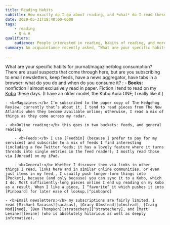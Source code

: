 ```yaml
---
title: Reading Habits
subtitle: How exactly do I go about reading, and *what* do I read these days?
date: 2020-05-31T18:40:00-0600
tags:
    - reading
    - Q & A
qualifiers:
    audience: People interested in reading, habits of reading, and more generally habits of *mind*.
summary: An acquaintance recently asked, “What are your specific habits for journal/magazine/blog consumption?” I answered.

---
```


What are your specific habits for journal/magazine/blog consumption? There are usual suspects that come through here, but are you subscribing to email newsletters, keep feeds, have a news aggregator, have tabs in a browser: what do you do and when do you consume it?
:   - <b>Books:</b> nonfiction I almost exclusively read in paper. Fiction I tend to read on my [Kobo] these days. (I have an older model, the Kobo Aura ONE; I really like it.)

    - <b>Magazines:</b> I’m subscribed to the paper copy of The Hedgehog Review; currently that’s about it. I tend to read pieces from The New Atlantis when they become available online; otherwise, I read a mix of things as they come across my radar.

    - <b>Online reading:</b> this goes in two buckets: feeds, and general reading.

        - <b>Feeds:</b> I use [Feedbin] (because I prefer to pay for my services) and subscribe to a mix of feeds I find interesting (including a few Twitter feeds; it has a lovely feature where it turns threads into single entries in the feed reader); I mostly read those via [Unread] on my iPad.

        - <b>General:</b> Whether I discover them via links in other things I read, links here and in similar online communities, or even just items in my feed,, I usually push longer-form things into [Pocket], because (and only because) you can sync it to a Kobo, which I do. Most sufficiently-long pieces online I end up reading on my Kobo as a result. When I like a piece, I “favorite” it which pushes it into [Pinboard] for later ease of lookup.[^pinboard]

    - <b>Email newsletters:</b> my subscriptions are fairly limited. I read [Michael Sacasas][sacasas], [Gracy Olmstead][olmstead], [Craig Mod][mod], [Ben Thompson][stratechery][^stratechery], and [Matt Levine][levine] (who is absolutely hilarious as well as deeply informative).

[Kobo]: https://us.kobobooks.com/collections/eReaders
[Feedbin]: https://feedbin.com/
[Unread]: https://www.goldenhillsoftware.com/unread/
[Pocket]: https://getpocket.com/
[Pinboard]: https://pinboard.in/
[sacasas]: https://theconvivialsociety.substack.com
[olmstead]: https://mailchi.mp/41ee604d27e2/granola
[mod]: https://craigmod.com
[stratechery]: https://stratechery.com
[levine]: https://www.bloomberg.com/opinion/authors/ARbTQlRLRjE/matthew-s-levine

[^pinboard]: At one point I was using Pinboard extensively to track things I’d read. I’m likely going to move away from that; at this point I do all of that tracking in [Bear] instead… I just need to take the time to extract it and push it over into Bear in a way that will mesh well with my note-taking system. Also, what I’m doing with Pinboard at this point I could just as easily do in Pocket, so…

[^stratechery]: I’m debating whether I’ll keep my membership to Stratechery next year, because while I really like it it’s also not cheap, and I’ve been looking at subscriptions I can cut.

[Bear]: https://bear.app